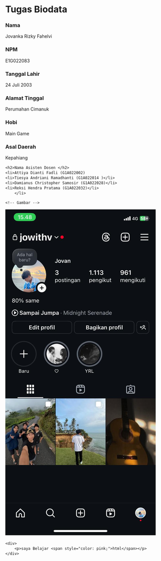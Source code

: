 <!DOCTYPE html>
<html lang="en">
<head>
    <meta charset="UTF-8">
    <meta name="viewport" content="width=device-width, initial-scale=1.0">
    <title>jovanka Rizky Fahelvi</title>
</head>
<body>
   
   <h1>Tugas Biodata</h1>
   <h3>Nama</h3>
    <p>Jovanka Rizky Fahelvi</p>
    <h3>NPM</h3>
    <p>E1G022083</p>
   <h3>Tanggal Lahir </h3>
    <p> 24 Juli 2003</p>
    <h3>Alamat Tinggal</h3>
    <p>Perumahan Cimanuk</p>
    <h3>Hobi</h3>
    <p>Main Game</p>
    <h3>Asal Daerah</h3>
    <p>Kepahiang</p>

    <h2>Nama Asisten Dosen </h2>
    <li>Attiya Dianti Fadli (G1A022002)
    <li>Tiesya Andriani Ramadhanti (G1A022014 )</li>
    <li>Damianus Christopher Samosir (G1A022028)</li>
    <li>Reksi Hendra Pratama (G1A022032)</li>
        </li>
   </ol>

   

   
    <!-- Gambar -->
   <img src="WhatsApp Image 2025-04-28 at 15.48.19.jpeg" alt="">

   

   <!-- Generic -->
    <div>
        <p>saya Belajar <span style="color: pink;">html</span></p>
    </div>
</body>
</html>
